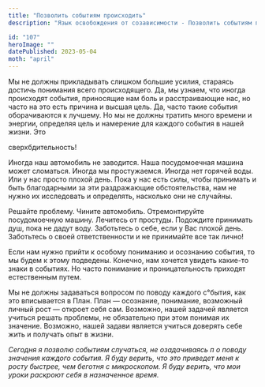 ```yaml
---
title: "Позволить событиям происходить"
description: "Язык освобождения от созависимости - Позволить событиям происходить"

id: "107"
heroImage: ""
datePublished: 2023-05-04
moth: "april"
---
```


Мы не должны прикладывать слишком большие усилия, стараясь достичь понимания
всего происходящего. Да, мы узнаем, что иногда происходят события, приносящие
нам боль и расстраивающие нас, но часто на это есть причина и высшая цель. Да,
часто такие события оборачиваются к лучшему. Но мы не должны тратить много
времени и энергии, определяя цель и намерение для каждого события в нашей
жизни. Это

сверхбдительность!

Иногда наш автомобиль не заводится. Наша посудомоечная машина может сломаться.
Иногда мы простужаемся. Иногда нет горячей воды. Или у нас просто плохой день.
Пока у нас есть силы, чтобы принимать и быть благодарными за эти раздражающие
обстоятельства, нам не нужно их исследовать и определять, насколько они не
случайны.

Решайте проблему. Чините автомобиль. Отремонтируйте посудомоечную машину.
Лечитесь от простуды. Подождите принимать душ, пока не дадут воду. Заботьтесь
о себе, если у Вас плохой день. Заботьтесь о своей ответственности и не
принимайте все так лично!

Если нам нужно прийти к особому пониманию и осознанию события, то мы будем к
этому подведены. Конечно, нам хочется увидеть какие-то знаки в событиях. Но
часто понимание и проницательность приходят естественным путем.

Мы не должны задаваться вопросом по поводу каждого с°бытия, как это
вписывается в План. План — осознание, понимание, возможный личный рост —
откроет себя сам. Возможно, нашей задачей является учиться решать проблемы, не
обязательно при этом понимая их значение. Возможно, нашей задави является
учиться доверять себе жить и получать опыт в жизни.

_Сегодня_ _я_ _позволю_ _событиям_ _случаться,_ _не_ _озадачиваясь_ _п_ _о_
_поводу_ _значения_ _каждого_ _события._ _Я_ _буду_ _верить,_ _что_ _это_
_приведет_ _меня_ _к_ _росту_ _быстрее,_ _чем_ _беготня_ _с_ _микроскопом._
_Я_ _буду_ _верить,_ _что_ _мои_ _уроки_ _раскроют_ _себя_ _в_ _назначенное_
_время._
